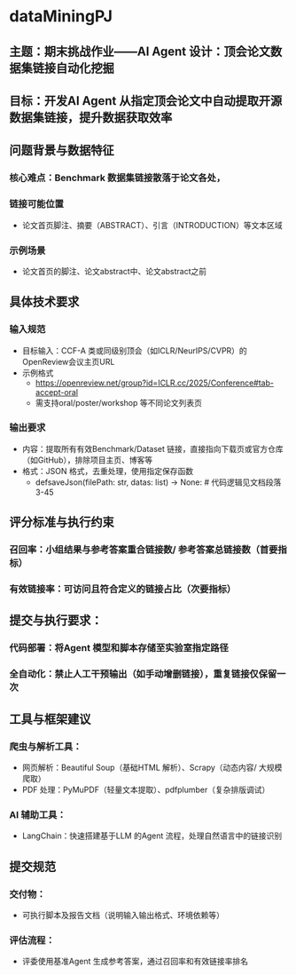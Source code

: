 # dataMiningPJ
## 主题：期末挑战作业——AI Agent 设计：顶会论文数据集链接自动化挖掘 
## 目标：开发AI Agent 从指定顶会论文中自动提取开源数据集链接，提升数据获取效率
## 问题背景与数据特征
### 核心难点：Benchmark 数据集链接散落于论文各处，
### 链接可能位置
- 论文首页脚注、摘要（ABSTRACT）、引言（INTRODUCTION）等文本区域
### 示例场景
- 论文首页的脚注、论文abstract中、论文abstract之前
## 具体技术要求
### 输入规范
- 目标输入：CCF-A 类或同级别顶会（如ICLR/NeurIPS/CVPR）的OpenReview会议主页URL
- 示例格式
  - https://openreview.net/group?id=ICLR.cc/2025/Conference#tab-accept-oral
  - 需支持oral/poster/workshop 等不同论文列表页
### 输出要求
- 内容：提取所有有效Benchmark/Dataset 链接，直接指向下载页或官方仓库（如GitHub），排除项目主页、博客等
- 格式：JSON 格式，去重处理，使用指定保存函数
  - defsaveJson(filePath: str, datas: list) -> None: # 代码逻辑见文档段落3-45

## 评分标准与执行约束
### 召回率：小组结果与参考答案重合链接数/ 参考答案总链接数（首要指标）
### 有效链接率：可访问且符合定义的链接占比（次要指标）
## 提交与执行要求：
### 代码部署：将Agent 模型和脚本存储至实验室指定路径
### 全自动化：禁止人工干预输出（如手动增删链接），重复链接仅保留一次
## 工具与框架建议
### 爬虫与解析工具：
- 网页解析：Beautiful Soup（基础HTML 解析）、Scrapy（动态内容/ 大规模爬取）
- PDF 处理：PyMuPDF（轻量文本提取）、pdfplumber（复杂排版调试）
### AI 辅助工具：
- LangChain：快速搭建基于LLM 的Agent 流程，处理自然语言中的链接识别

## 提交规范
### 交付物：
- 可执行脚本及报告文档（说明输入输出格式、环境依赖等）
### 评估流程：
- 评委使用基准Agent 生成参考答案，通过召回率和有效链接率排名

